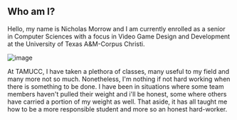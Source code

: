 ## Who am I?

  Hello, my name is Nicholas Morrow and I am currently enrolled as a senior in Computer Sciences with a focus in Video Game Design and Development at the University of Texas A&M-Corpus Christi.
   
 
 ![image](https://user-images.githubusercontent.com/75332276/100813467-064b2180-3405-11eb-8227-5ff93b70c4e7.png)
 
 
  At TAMUCC, I have taken a plethora of classes, many useful to my field and many more not so much. Nonetheless, I'm nothing if not hard working when there is something to be done. I have been in situations where some team members haven't pulled their weight and i'll be honest, some where others have carried a portion of my weight as well. That aside, it has all taught me how to be a more responsible student and more so an honest hard-worker.
